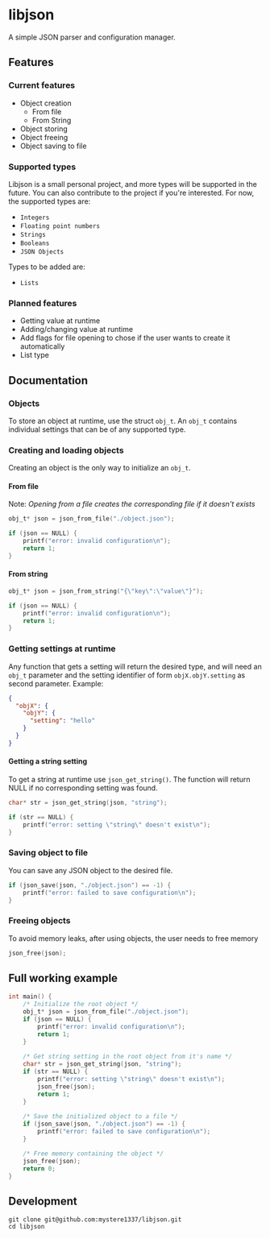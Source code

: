 # libjson

A simple JSON parser and configuration manager.

## Features

### Current features

- Object creation
  - From file
  - From String
- Object storing
- Object freeing
- Object saving to file

### Supported types

Libjson is a small personal project, and more types will be supported in the future.
You can also contribute to the project if you're interested. For now, the supported types are:
- `Integers`
- `Floating point numbers`
- `Strings`
- `Booleans`
- `JSON Objects`

Types to be added are:
- `Lists`

### Planned features

- Getting value at runtime
- Adding/changing value at runtime
- Add flags for file opening to chose if the user wants to create it automatically
- List type

## Documentation

### Objects

To store an object at runtime, use the struct `obj_t`. An `obj_t` contains individual settings that can be of any supported type.

### Creating and loading objects

Creating an object is the only way to initialize an `obj_t`.

#### From file

Note: *Opening from a file creates the corresponding file if it doesn't exists*

```c
obj_t* json = json_from_file("./object.json");

if (json == NULL) {
    printf("error: invalid configuration\n");
    return 1;
}
```

#### From string

```c
obj_t* json = json_from_string("{\"key\":\"value\"}");

if (json == NULL) {
    printf("error: invalid configuration\n");
    return 1;
}
```

### Getting settings at runtime

Any function that gets a setting will return the desired type, and will need an `obj_t` parameter and the setting identifier of form `objX.objY.setting` as second parameter. Example:

```json
{
  "objX": {
    "objY": {
      "setting": "hello"
    }
  }
}
```

#### Getting a string setting

To get a string at runtime use `json_get_string()`. The function will return NULL if no corresponding setting was found.

```c
char* str = json_get_string(json, "string");

if (str == NULL) {
    printf("error: setting \"string\" doesn't exist\n");
}
```

### Saving object to file

You can save any JSON object to the desired file.

```c
if (json_save(json, "./object.json") == -1) {
    printf("error: failed to save configuration\n");
}
```

### Freeing objects

To avoid memory leaks, after using objects, the user needs to free memory

```c
json_free(json);
```

## Full working example

```c
int main() {
    /* Initialize the root object */
    obj_t* json = json_from_file("./object.json");
    if (json == NULL) {
        printf("error: invalid configuration\n");
        return 1;
    }
    
    /* Get string setting in the root object from it's name */
    char* str = json_get_string(json, "string");
    if (str == NULL) {
        printf("error: setting \"string\" doesn't exist\n");
        json_free(json);
        return 1;
    }
    
    /* Save the initialized object to a file */
    if (json_save(json, "./object.json") == -1) {
        printf("error: failed to save configuration\n");
    }

    /* Free memory containing the object */
    json_free(json);
    return 0;
}
```

## Development

```shell
git clone git@github.com:mystere1337/libjson.git
cd libjson
```